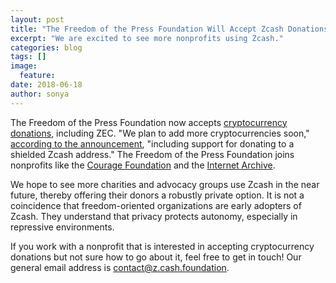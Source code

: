 ```yaml
---
layout: post
title: "The Freedom of the Press Foundation Will Accept Zcash Donations"
excerpt: "We are excited to see more nonprofits using Zcash."
categories: blog
tags: []
image:
  feature:
date: 2018-06-18
author: sonya
---
```

The Freedom of the Press Foundation now accepts [cryptocurrency donations](https://freedom.press/donate/cryptocurrency/), including ZEC. "We plan to add more cryptocurrencies soon," [according to the announcement](https://freedom.press/news/you-can-now-support-freedom-press-foundation-using-cryptocurrency/), "including support for donating to a shielded Zcash address." The Freedom of the Press Foundation joins nonprofits like the [Courage Foundation](https://couragefound.org/donate/) and the [Internet Archive](https://archive.org/donate/cryptocurrency/).

We hope to see more charities and advocacy groups use Zcash in the near future, thereby offering their donors a robustly private option. It is not a coincidence that freedom-oriented organizations are early adopters of Zcash. They understand that privacy protects autonomy, especially in repressive environments.

If you work with a nonprofit that is interested in accepting cryptocurrency donations but not sure how to go about it, feel free to get in touch! Our general email address is contact@z.cash.foundation.
